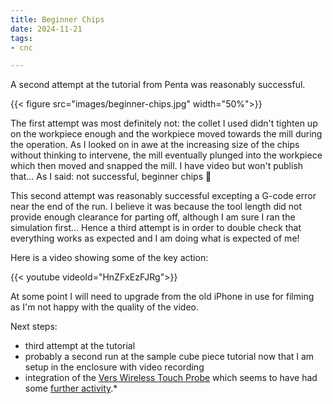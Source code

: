 ```yaml
---
title: Beginner Chips
date: 2024-11-21
tags: 
- cnc

---
```


A second attempt at the tutorial from Penta was reasonably successful.

{{< figure src="images/beginner-chips.jpg" width="50%">}}

The first attempt was most definitely not: the collet I used didn't tighten up on the workpiece enough
and the workpiece moved towards the mill during the operation. As I looked on in awe at the increasing size of the chips without thinking
to intervene, the mill eventually plunged into the workpiece which then moved and snapped the mill. I have video but won't
publish that... As I said: not successful, beginner chips 🥹

<!--more-->

This second attempt was reasonably successful excepting a G-code error near the end of the run. I believe it was because
the tool length did not provide enough clearance for parting off, although I am sure I ran the simulation first... 
Hence a third attempt  is in order to double check that everything works as expected and I am doing what is expected of me!

Here is a video showing some of the key action:

{{< youtube videoId="HnZFxEzFJRg">}}

At some point I will need to upgrade from the old iPhone in use for filming as I'm not happy with the quality of the video.

Next steps:

* third attempt at the tutorial
* probably a second run at the sample cube piece tutorial now that I am setup in the enclosure with video recording
* integration of the [Vers Wireless Touch Probe](https://vers.ge/en/blog/user-guides/wlr-v8) which seems to have had some [further activity](https://community.pentamachine.com/t/using-josh-pieper-probe-with-fusion-360/453/23).* 
